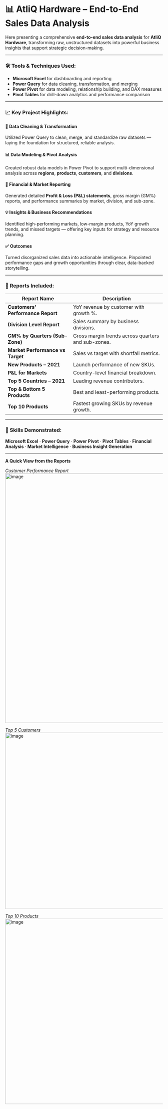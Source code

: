 

# 📊 AtliQ Hardware – End-to-End Sales Data Analysis

Here presenting a comprehensive **end-to-end sales data analysis** for **AtliQ Hardware**, transforming raw, unstructured datasets into powerful business insights that support strategic decision-making.

---

### 🛠️ Tools & Techniques Used:

* **Microsoft Excel** for dashboarding and reporting
* **Power Query** for data cleaning, transformation, and merging
* **Power Pivot** for data modeling, relationship building, and DAX measures
* **Pivot Tables** for drill-down analytics and performance comparison

---

### 📈 Key Project Highlights:

#### 🔧 Data Cleaning & Transformation

Utilized Power Query to clean, merge, and standardize raw datasets — laying the foundation for structured, reliable analysis.

#### 📊 Data Modeling & Pivot Analysis

Created robust data models in Power Pivot to support multi-dimensional analysis across **regions**, **products**, **customers**, and **divisions**.

#### 📃 Financial & Market Reporting

Generated detailed **Profit & Loss (P\&L) statements**, gross margin (GM%) reports, and performance summaries by market, division, and sub-zone.

#### 💡 Insights & Business Recommendations

Identified high-performing markets, low-margin products, YoY growth trends, and missed targets — offering key inputs for strategy and resource planning.

#### ✅ Outcomes

Turned disorganized sales data into actionable intelligence. Pinpointed performance gaps and growth opportunities through clear, data-backed storytelling.

---

### 📁 Reports Included:

| Report Name                       | Description                                        |
| --------------------------------- | -------------------------------------------------- |
| **Customers' Performance Report** | YoY revenue by customer with growth %.             |
| **Division Level Report**         | Sales summary by business divisions.               |
| **GM% by Quarters (Sub-Zone)**    | Gross margin trends across quarters and sub-zones. |
| **Market Performance vs Target**  | Sales vs target with shortfall metrics.            |
| **New Products – 2021**           | Launch performance of new SKUs.                    |
| **P\&L for Markets**              | Country-level financial breakdown.                 |
| **Top 5 Countries – 2021**        | Leading revenue contributors.                      |
| **Top & Bottom 5 Products**       | Best and least-performing products.                |
| **Top 10 Products**               | Fastest growing SKUs by revenue growth.            |

---

### 🧠 Skills Demonstrated:

**Microsoft Excel** · **Power Query** · **Power Pivot** · **Pivot Tables** · **Financial Analysis** · **Market Intelligence** · **Business Insight Generation**

---
**A Quick View from the Reports**

*Customer Performance Report*
<img width="605" height="797" alt="image" src="https://github.com/user-attachments/assets/5d98535b-fc41-4c20-b443-1b7bdaab8530" />

*Top 5 Customers*
<img width="927" height="563" alt="image" src="https://github.com/user-attachments/assets/4037de55-1c3b-437a-8b3f-a3e2a500c7cd" />

*Top 10 Products*
<img width="909" height="592" alt="image" src="https://github.com/user-attachments/assets/bd47a74b-5917-46f4-98db-4a70635cfefa" />


